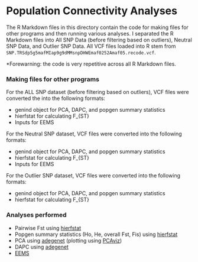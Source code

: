 # Population Connectivity Analyses

The R Markdown files in this directory contain the code for making files for other programs and then running various analyses. I separated the R Markdown files into All SNP Data (before filtering based on outliers), Neutral SNP Data, and Outlier SNP Data. All VCF files loaded into R stem from `SNP.TRSdp5g5mafMIap9g9dMMsnpDHWEmaf0252Amaf05.recode.vcf`.

*Forewarning: the code is very repetitive across all R Markdown files.

### Making files for other programs

For the ALL SNP dataset (before filtering based on outliers), VCF files were converted the into the following formats:

- genind object for PCA, DAPC, and popgen summary statistics
- hierfstat for calculating F_{ST}
- Inputs for EEMS

For the Neutral SNP dataset, VCF files were converted into the following formats:

- genind object for PCA, DAPC, and popgen summary statistics
- hierfstat for calculating F_{ST}
- Inputs for EEMS

For the Outlier SNP dataset, VCF files were converted into the following formats:

- genind object for PCA, DAPC, and popgen summary statistics
- hierfstat for calculating F_{ST}

### Analyses performed

- Pairwise Fst using [hierfstat](https://github.com/jgx65/hierfstat)
- Popgen summary statistics (Ho, He, overall Fst, Fis) using [hierfstat](https://github.com/jgx65/hierfstat)
- PCA using [adegenet](https://github.com/thibautjombart/adegenet) (plotting using [PCAviz](https://github.com/NovembreLab/PCAviz))
- DAPC using [adegenet](https://github.com/thibautjombart/adegenet)
- [EEMS](https://github.com/dipetkov/eems)
